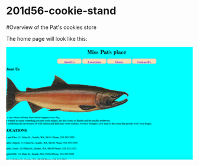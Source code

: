 # 201d56-cookie-stand

#Overview of the Pat's cookies store

The home page will look like this:

![img](Assets/home.png)